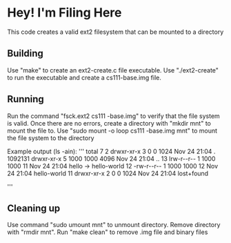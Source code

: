 # Hey! I'm Filing Here

This code creates a valid ext2 filesystem that can be 
mounted to a directory

## Building

Use "make" to create an ext2-create.c file executable.
Use "./ext2-create" to run the executable and create a cs111-base.img file.

## Running

Run the command "fsck.ext2 cs111 -base.img" to verify that the file system is valid. 
Once there are no errors, create a directory with "mkdir mnt" to mount the file to. 
Use "sudo mount -o loop cs111 -base.img mnt" to mount the file system to the directory

Example output (ls -ain):
'''
total 7
      2 drwxr-xr-x 3    0    0 1024 Nov 24 21:04 .
1092131 drwxr-xr-x 5 1000 1000 4096 Nov 24 21:04 ..
     13 lrw-r--r-- 1 1000 1000   11 Nov 24 21:04 hello -> hello-world
     12 -rw-r--r-- 1 1000 1000   12 Nov 24 21:04 hello-world
     11 drwxr-xr-x 2    0    0 1024 Nov 24 21:04 lost+found

'''
## Cleaning up

Use command "sudo umount mnt" to unmount directory.
Remove directory with "rmdir mnt".
Run "make clean" to remove .img file and binary files
